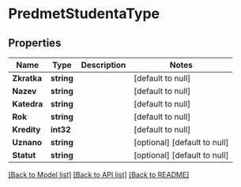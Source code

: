 # PredmetStudentaType

## Properties
Name | Type | Description | Notes
------------ | ------------- | ------------- | -------------
**Zkratka** | **string** |  | [default to null]
**Nazev** | **string** |  | [default to null]
**Katedra** | **string** |  | [default to null]
**Rok** | **string** |  | [default to null]
**Kredity** | **int32** |  | [default to null]
**Uznano** | **string** |  | [optional] [default to null]
**Statut** | **string** |  | [optional] [default to null]

[[Back to Model list]](../README.md#documentation-for-models) [[Back to API list]](../README.md#documentation-for-api-endpoints) [[Back to README]](../README.md)

